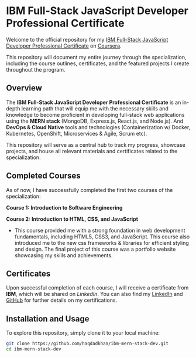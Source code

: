 # IBM Full-Stack JavaScript Developer Professional Certificate

Welcome to the official repository for my <a href="" target="_blank"></a>[IBM Full-Stack JavaScript Developer Professional Certificate](https://www.coursera.org/professional-certificates/ibm-full-stack-javascript-developer) on <a href="https://coursera.org" target="_blank">Coursera</a>.

This repository will document my entire journey through the specialization, including the course outlines, certificates, and the featured projects I create throughout the program.

## Overview

The **IBM Full-Stack JavaScript Developer Professional Certificate** is an in-depth learning path that will equip me with the necessary skills and knowledge to become proficient in developing full-stack web applications using the **MERN stack** (MongoDB, Express.js, React.js, and Node.js). And **DevOps & Cloud Native** tools and technologies (Containerization w/ Docker, Kubernetes, OpenShift, Microservices & Agile, Scrum etc).

This repository will serve as a central hub to track my progress, showcase projects, and house all relevant materials and certificates related to the specialization.

## Completed Courses

As of now, I have successfully completed the first two courses of the specialization:

**Course 1: Introduction to Software Engineering**  

**Course 2: Introduction to HTML, CSS, and JavaScript**  
   - This course provided me with a strong foundation in web development fundamentals, including HTML5, CSS3, and JavaScript. This course also introduced me to the new css frameworks & libraries for efficient styling and design. The final project of this course was a portfolio website showcasing my skills and achievements.

## Certificates

Upon successful completion of each course, I will receive a certificate from **IBM**, which will be shared on *LinkedIn*. You can also find my [LinkedIn](https://linkedin.com/in/haqdad-khan) and [GitHub](https://github.com/haqdad-khan) for further details on my certifications.

## Installation and Usage

To explore this repository, simply clone it to your local machine:

```bash
git clone https://github.com/haqdadkhan/ibm-mern-stack-dev.git
cd ibm-mern-stack-dev
